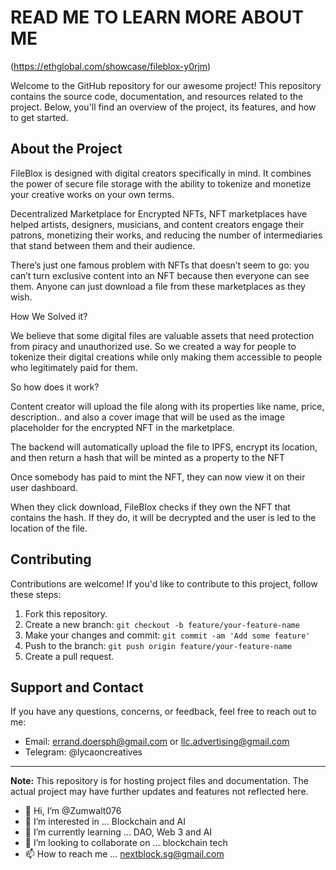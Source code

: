 # READ ME TO LEARN MORE ABOUT ME

(https://ethglobal.com/showcase/fileblox-y0rjm)

Welcome to the GitHub repository for our awesome project! This repository contains the source code, documentation, and resources related to the project. 
Below, you'll find an overview of the project, its features, and how to get started.

## About the Project

FileBlox is designed with digital creators specifically in mind. It combines the power of secure file storage with the ability to tokenize and monetize your creative works on your own terms.

Decentralized Marketplace for Encrypted NFTs,
NFT marketplaces have helped artists, designers, musicians, and content creators engage their patrons, monetizing their works, and reducing the number of intermediaries that stand between them and their audience.

There’s just one famous problem with NFTs that doesn’t seem to go: you can’t turn exclusive content into an NFT because then everyone can see them. Anyone can just download a file from these marketplaces as they wish.

How We Solved it?

We believe that some digital files are valuable assets that need protection from piracy and unauthorized use. So we created a way for people to tokenize their digital creations while only making them accessible to people who legitimately paid for them.

So how does it work?

Content creator will upload the file along with its properties like name, price, description.. and also a cover image that will be used as the image placeholder for the encrypted NFT in the marketplace.

The backend will automatically upload the file to IPFS, encrypt its location, and then return a hash that will be minted as a property to the NFT

Once somebody has paid to mint the NFT, they can now view it on their user dashboard.

When they click download, FileBlox checks if they own the NFT that contains the hash. If they do, it will be decrypted and the user is led to the location of the file.

## Contributing

Contributions are welcome! If you'd like to contribute to this project, follow these steps:

1. Fork this repository.
2. Create a new branch: `git checkout -b feature/your-feature-name`
3. Make your changes and commit: `git commit -am 'Add some feature'`
4. Push to the branch: `git push origin feature/your-feature-name`
5. Create a pull request.

## Support and Contact

If you have any questions, concerns, or feedback, feel free to reach out to me:

- Email: errand.doersph@gmail.com or llc.advertising@gmail.com
- Telegram: @lycaoncreatives

---

**Note:** This repository is for hosting project files and documentation. The actual project may have further updates and features not reflected here.
- 👋 Hi, I’m @Zumwalt076
- 👀 I’m interested in ... Blockchain and AI
- 🌱 I’m currently learning ... DAO, Web 3 and AI
- 💞️ I’m looking to collaborate on ... blockchain tech
- 📫 How to reach me ... nextblock.sg@gmail.com

<!---

About Me
Hey there! I'm Zumwalt076, a passionate learner and aspiring venture development firm. I'm excited to share my journey and projects with you on GitHub. I have a strong drive to make a positive social impact through my work. Currently, I'm focusing on learning Figma and building projects that contribute to solve problems in our society.

Skills and Interests
Figma: I am actively learning and improving my skills in Figma. I enjoy exploring its powerful features and creating visually appealing designs. I just used this once and during fileblox only!
Social Impact: I believe in the power of technology to bring about positive change. I am dedicated to using my skills to build projects that make a meaningful impact on society.
Public Speaking
Interpersonal skills
Leadership
Management skills
Solution-Oriented
Transferable skills
Stable Emotional Quotient
Public Relations

Projects

Here are some of the projects I have worked on:

Project Name: Errand Doers PH - You can take research on Facebook how it works

Project Name #2: El Lote PH - a food brand that tries to be a go-to food place for a To Go business concept.

Project Name #3: Our Cuisina - a ghost kitchen concept to help food brands scale  while minimizing their capital risk

Project Name #4: Next Block - NextBlock draws its inspiration from the very essence of blockchain – a continuous chain of progress across diverse technologies. Just as each validated transaction forms a block in the digital world, Next Block stands as the vital link propelling the future of emerging technologies such as Blockchain, Artificial Intelligence, Internet of Things, Web 3, and various technologies.

As an Events Management Company specializing in the Tech Space, Next Block serves as the nucleus for visionaries, thought leaders, developers, investors, and enthusiasts across the AI, blockchain, and emerging technologies communities. In this dynamic and ever-evolving landscape, we believe in the power of collaboration. Next Block is the platform where ideas, innovations, and opportunities converge, creating a thriving ecosystem that accelerates the true potential of these technologies.

Learning Journey
I'm currently in a phase where I can quickly absorb and process large amounts of information. I'm eager to expand my knowledge and gain a deeper understanding of coding concepts. I may not know everything yet, but I'm always ready to tackle new challenges and learn from experienced developers.

Zumwalt076/Zumwalt076 is a ✨ special ✨ repository because its `README.md` (this file) appears on your GitHub profile.
You can click the Preview link to take a look at your changes.
--->
